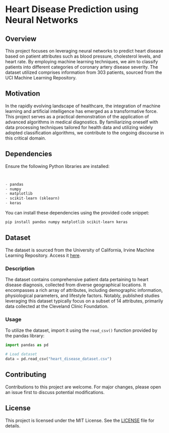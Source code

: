 # Heart Disease Prediction using Neural Networks

## Overview

This project focuses on leveraging neural networks to predict heart disease based on patient attributes such as blood pressure, cholesterol levels, and heart rate. By employing machine learning techniques, we aim to classify patients into different categories of coronary artery disease severity. The dataset utilized comprises information from 303 patients, sourced from the UCI Machine Learning Repository.

## Motivation

In the rapidly evolving landscape of healthcare, the integration of machine learning and artificial intelligence has emerged as a transformative force. This project serves as a practical demonstration of the application of advanced algorithms in medical diagnostics. By familiarizing oneself with data processing techniques tailored for health data and utilizing widely adopted classification algorithms, we contribute to the ongoing discourse in this critical domain.

## Dependencies

Ensure the following Python libraries are installed:

```python


- pandas
- numpy
- matplotlib
- scikit-learn (sklearn)
- keras

```

You can install these dependencies using the provided code snippet:

```bash
pip install pandas numpy matplotlib scikit-learn keras
```

## Dataset

The dataset is sourced from the University of California, Irvine Machine Learning Repository. Access it [here](http://archive.ics.uci.edu/ml/datasets/Heart+Disease).

### Description

The dataset contains comprehensive patient data pertaining to heart disease diagnosis, collected from diverse geographical locations. It encompasses a rich array of attributes, including demographic information, physiological parameters, and lifestyle factors. Notably, published studies leveraging this dataset typically focus on a subset of 14 attributes, primarily data collected at the Cleveland Clinic Foundation.

### Usage

To utilize the dataset, import it using the `read_csv()` function provided by the pandas library:

```python
import pandas as pd

# Load dataset
data = pd.read_csv("heart_disease_dataset.csv")
```

## Contributing

Contributions to this project are welcome. For major changes, please open an issue first to discuss potential modifications.

## License

This project is licensed under the MIT License. See the [LICENSE](LICENSE) file for details.
